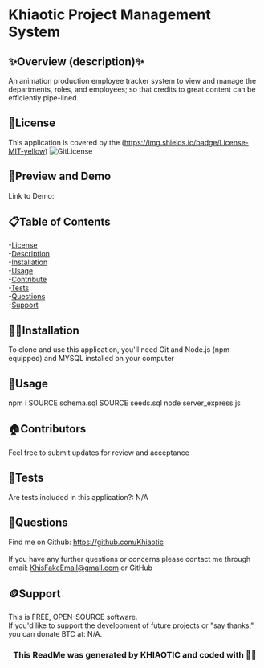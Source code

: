 # Khiaotic Project Management System
## ✨Overview (description)✨
An animation production employee tracker  system  to view and manage the departments, roles, and employees; so that credits to great content can be efficiently pipe-lined. 
<h3 align="center"></h3>

## 🪪License
This application is covered by the (https://img.shields.io/badge/License-MIT-yellow)
![GitLicense](https://img.shields.io/badge/License-MIT-yellow)

## 👀Preview and Demo
 
Link to Demo: 


## 📋Table of Contents
-[License](#🪪License) <br />
-[Description](#✨Overview) <br />
-[Installation](#💢📃Installation) <br />
-[Usage](#🧰Usage) <br />
-[Contribute](#🏠Contributors) <br />
-[Tests](#🧪Tests) <br />
-[Questions](#🤔Questions) <br />
-[Support](#🪙Support) <br />


## 💢📃Installation
To clone and use this application, you'll need Git and Node.js (npm equipped) and MYSQL installed on your computer


## 🧰Usage
npm i
SOURCE schema.sql
SOURCE seeds.sql
node server_express.js

## 🏠Contributors
Feel free to submit updates for review and acceptance

## 🧪Tests
Are tests included in this application?: N/A


## 🤔Questions
Find me on Github: https://github.com/Khiaotic <br />
<br />
If you have any further questions or concerns please contact me through email: KhisFakeEmail@gmail.com or GitHub

## 🪙Support
This is FREE, OPEN-SOURCE software. <br />
If you'd like to support the development of future projects or "say thanks," you can donate BTC at: N/A.


<h3 align="center">This ReadMe was generated by KHIAOTIC and coded with 🌈💖</h3>
